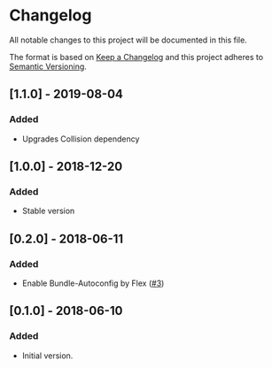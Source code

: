 # Changelog
All notable changes to this project will be documented in this file.

The format is based on [Keep a Changelog](http://keepachangelog.com/)
and this project adheres to [Semantic Versioning](http://semver.org/).

## [1.1.0] - 2019-08-04
### Added
- Upgrades Collision dependency

## [1.0.0] - 2018-12-20
### Added
- Stable version

## [0.2.0] - 2018-06-11
### Added
- Enable Bundle-Autoconfig by Flex ([#3](https://github.com/nunomaduro/collision-adapter-symfony/pull/3))

## [0.1.0] - 2018-06-10
### Added
- Initial version.
